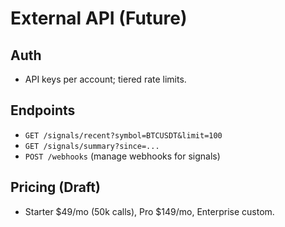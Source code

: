 # External API (Future)

## Auth
- API keys per account; tiered rate limits.

## Endpoints
- `GET /signals/recent?symbol=BTCUSDT&limit=100`
- `GET /signals/summary?since=...`
- `POST /webhooks` (manage webhooks for signals)

## Pricing (Draft)
- Starter $49/mo (50k calls), Pro $149/mo, Enterprise custom.
